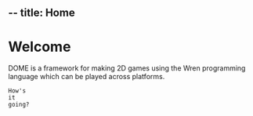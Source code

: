 --
title: Home
--

Welcome
============

DOME is a framework for making 2D games using the Wren programming language which can be played across platforms.

```wren
How's
it
going?
```

